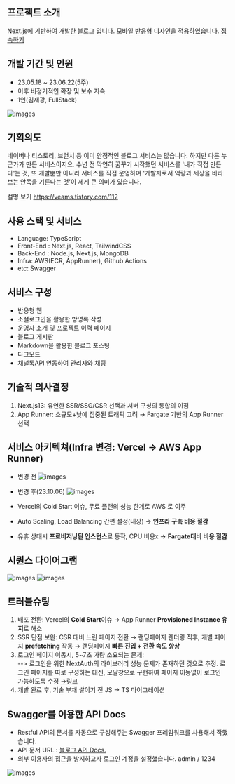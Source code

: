## 프로젝트 소개
Next.js에 기반하여 개발한 블로그 입니다.
모바일 반응형 디자인을 적용하였습니다.
[접속하기](https://vividnow.site)

## 개발 기간 및 인원
- 23.05.18 ~ 23.06.22(5주)
- 이후 비정기적인 확장 및 보수 지속
- 1인(김재광, FullStack)

![images](https://img1.daumcdn.net/thumb/R1280x0/?scode=mtistory2&fname=https%3A%2F%2Fblog.kakaocdn.net%2Fdn%2Fbpe9QR%2Fbtsm4C3eYzZ%2FvWuJShOv9RXEagm7pbVCGK%2Fimg.png)

## 기획의도
네이버나 티스토리, 브런치 등 이미 안정적인 블로그 서비스는 많습니다. 하지만 다른 누군가가 만든 서비스이지요. 
수년 전 막연히 꿈꾸기 시작했던 서비스를 '내가 직접 만든다'는 것, 또 개발뿐만 아니라 서비스를 직접 운영하며 '개발자로서 역량과 세상을 바라보는 안목을 기른다는 것'이 제게 큰 의미가 있습니다.

설명 보기 https://veams.tistory.com/112

## 사용 스택 및 서비스
- Language: TypeScript
- Front-End : Next.js, React, TailwindCSS
- Back-End : Node.js, Next.js, MongoDB
- Infra: AWS(ECR, AppRunner), Github Actions
- etc: Swagger

## 서비스 구성
- 반응형 웹
- 소셜로그인을 활용한 방명록 작성
- 운영자 소개 및 프로젝트 이력 페이지
- 블로그 게시판
- Markdown을 활용한 블로그 포스팅
- 다크모드
- 채널톡API 연동하여 관리자와 채팅

## 기술적 의사결정
1. Next.js13: 유연한 SSR/SSG/CSR 선택과 서버 구성의 통합의 이점
2. App Runner: 소규모+낮에 집중된 트래픽 고려 → Fargate 기반의 App Runner 선택

## 서비스 아키텍쳐(Infra 변경: Vercel -> AWS App Runner)
- 변경 전
![images](https://img1.daumcdn.net/thumb/R1280x0/?scode=mtistory2&fname=https%3A%2F%2Fblog.kakaocdn.net%2Fdn%2Fb9BuM5%2FbtsmJidgB5J%2FRUn1M7EKSey6Abgqxfa830%2Fimg.png)

- 변경 후(23.10.06)
![images](https://img1.daumcdn.net/thumb/R1280x0/?scode=mtistory2&fname=https%3A%2F%2Fblog.kakaocdn.net%2Fdn%2FbWCWl5%2FbtsyDyKrs41%2Fnz7dfxQwRCdxKtLiublOLK%2Fimg.png)

- Vercel의 Cold Start 이슈, 무료 플랜의 성능 한계로 AWS 로 이주
- Auto Scaling, Load Balancing 간편 설정(내장) → **인프라 구축 비용 절감**
- 유휴 상태시 **프로비저닝된 인스턴스**로 동작, CPU 비용x → **Fargate대비 비용 절감**

## 시퀀스 다이어그램
![images](https://img1.daumcdn.net/thumb/R1280x0/?scode=mtistory2&fname=https%3A%2F%2Fblog.kakaocdn.net%2Fdn%2FtHTe0%2FbtsyuJw3TBC%2FqyOivwkQeZkJr3MnztUp11%2Fimg.png) ![images](https://img1.daumcdn.net/thumb/R1280x0/?scode=mtistory2&fname=https%3A%2F%2Fblog.kakaocdn.net%2Fdn%2Fn6GdZ%2FbtsytXP9NS1%2F6XyplYgbIOzN806HO97gZ1%2Fimg.png)

## 트러블슈팅
1. 배포 전환: Vercel의 **Cold Start**이슈 → App Runner **Provisioned Instance 유지**로 해소
2. SSR 단점 보완: CSR 대비 느린 페이지 전환 → 랜딩페이지 렌더링 직후, 개별 페이지 **prefetching** 작동 → 랜딩페이지 **빠른 진입 + 전환 속도 향상**
3. 로그인 페이지 이동시, 5~7초 가량 소요되는 문제:  
--> 로그인을 위한 NextAuth의 라이브러리 성능 문제가 존재하던 것으로 추정. 로그인 페이지를 따로 구성하는 대신, 모달창으로 구현하여 페이지 이동없이 로그인 가능하도록 수정 [→링크](https://veams.tistory.com/118)
4. 개발 완료 후, 기술 부채 쌓이기 전 JS → TS 마이그레이션


## Swagger를 이용한 API Docs 
- Restful API의 문서를 자동으로 구성해주는 Swagger 프레임워크를 사용해서 작했습니다.
- API 문서 URL : [블로그 API Docs.](https://vividnow.vercel.app/api-docs)
- 외부 이용자의 접근을 방지하고자 로그인 계정을 설정했습니다. admin / 1234

![images](https://img1.daumcdn.net/thumb/R1280x0/?scode=mtistory2&fname=https%3A%2F%2Fblog.kakaocdn.net%2Fdn%2Fd0h3nS%2FbtspCmd0jiw%2FHJch0NGWw1maitUoaTiNW0%2Fimg.png)